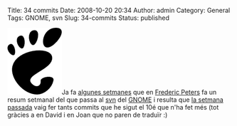 Title: 34 commits
Date: 2008-10-20 20:34
Author: admin
Category: General
Tags: GNOME, svn
Slug: 34-commits
Status: published

<img src="./wp-content/uploads/2008/01/gnomefoot.png" data-align="right" alt="logotip del GNOME" />Ja fa <a href="http://live.gnome.org/CommitDigest" target="_blank" rel="noopener">algunes setmanes</a> que en <a href="http://www.0d.be/" target="_blank" rel="noopener">Frederic Peters</a> fa un resum setmanal del que passa al <a href="http://svn.gnome.org" target="_blank" rel="noopener">svn</a> del <a href="http://www.gnome.org" target="_blank" rel="noopener">GNOME</a> i resulta que <a href="http://live.gnome.org/CommitDigest/20081012" target="_blank" rel="noopener">la setmana passada</a> vaig fer tants commits que he sigut el 10é que n'ha fet més (tot gràcies a en David i en Joan que no paren de traduïr :)

